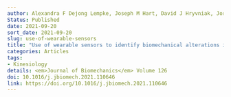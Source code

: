 ```yaml
---
author: Alexandra F Dejong Lempke, Joseph M Hart, David J Hryvniak, Jordan Rodu, Jay Hertel
Status: Published
date: 2021-09-20
sort_date: 2021-09-20
slug: use-of-wearable-sensors
title: "Use of wearable sensors to identify biomechanical alterations in runners with Exercise-Related lower leg pain"
categories: Articles
tags:
- Kinesiology
details: <em>Journal of Biomechanics</em> Volume 126 
doi: 10.1016/j.jbiomech.2021.110646
link: https://doi.org/10.1016/j.jbiomech.2021.110646
---
```

